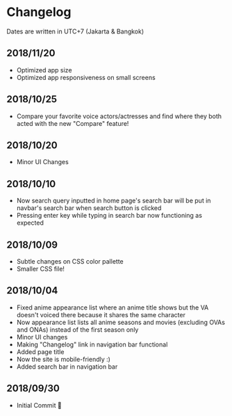 # Changelog
Dates are written in UTC+7 (Jakarta & Bangkok)

## 2018/11/20
* Optimized app size
* Optimized app responsiveness on small screens

## 2018/10/25
* Compare your favorite voice actors/actresses and find where they both acted with the new "Compare" feature!

## 2018/10/20
* Minor UI Changes

## 2018/10/10
* Now search query inputted in home page's search bar will be put in navbar's search bar when search button is clicked
* Pressing enter key while typing in search bar now functioning as expected

## 2018/10/09
* Subtle changes on CSS color pallette
* Smaller CSS file!

## 2018/10/04
* Fixed anime appearance list where an anime title shows but the VA doesn't voiced there because it shares the same character
* Now appearance list lists all anime seasons and movies (excluding OVAs and ONAs) instead of the first season only
* Minor UI changes
* Making "Changelog" link in navigation bar functional
* Added page title
* Now the site is mobile-friendly :)
* Added search bar in navigation bar

## 2018/09/30
* Initial Commit 🎉